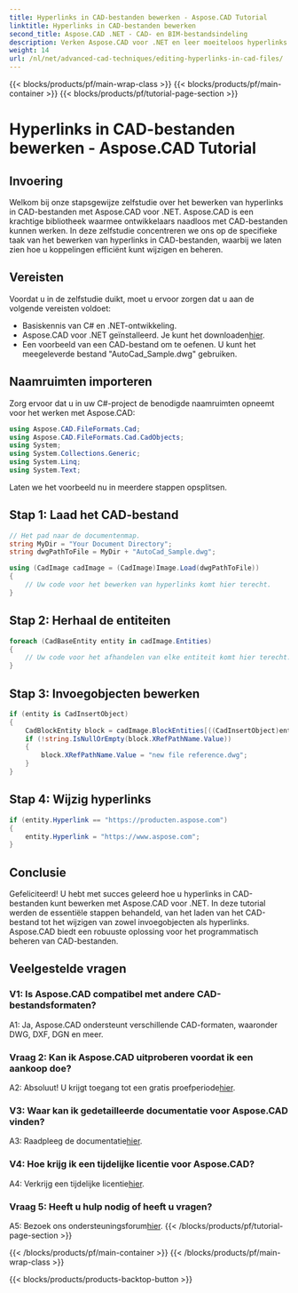 ```yaml
---
title: Hyperlinks in CAD-bestanden bewerken - Aspose.CAD Tutorial
linktitle: Hyperlinks in CAD-bestanden bewerken
second_title: Aspose.CAD .NET - CAD- en BIM-bestandsindeling
description: Verken Aspose.CAD voor .NET en leer moeiteloos hyperlinks in CAD-bestanden bewerken. Verbeter uw vaardigheden op het gebied van CAD-bestandsbeheer met deze uitgebreide tutorial.
weight: 14
url: /nl/net/advanced-cad-techniques/editing-hyperlinks-in-cad-files/
---
```


{{< blocks/products/pf/main-wrap-class >}}
{{< blocks/products/pf/main-container >}}
{{< blocks/products/pf/tutorial-page-section >}}

# Hyperlinks in CAD-bestanden bewerken - Aspose.CAD Tutorial

## Invoering

Welkom bij onze stapsgewijze zelfstudie over het bewerken van hyperlinks in CAD-bestanden met Aspose.CAD voor .NET. Aspose.CAD is een krachtige bibliotheek waarmee ontwikkelaars naadloos met CAD-bestanden kunnen werken. In deze zelfstudie concentreren we ons op de specifieke taak van het bewerken van hyperlinks in CAD-bestanden, waarbij we laten zien hoe u koppelingen efficiënt kunt wijzigen en beheren.

## Vereisten

Voordat u in de zelfstudie duikt, moet u ervoor zorgen dat u aan de volgende vereisten voldoet:

- Basiskennis van C# en .NET-ontwikkeling.
-  Aspose.CAD voor .NET geïnstalleerd. Je kunt het downloaden[hier](https://releases.aspose.com/cad/net/).
- Een voorbeeld van een CAD-bestand om te oefenen. U kunt het meegeleverde bestand "AutoCad_Sample.dwg" gebruiken.

## Naamruimten importeren

Zorg ervoor dat u in uw C#-project de benodigde naamruimten opneemt voor het werken met Aspose.CAD:

```csharp
using Aspose.CAD.FileFormats.Cad;
using Aspose.CAD.FileFormats.Cad.CadObjects;
using System;
using System.Collections.Generic;
using System.Linq;
using System.Text;
```

Laten we het voorbeeld nu in meerdere stappen opsplitsen.

## Stap 1: Laad het CAD-bestand

```csharp
// Het pad naar de documentenmap.
string MyDir = "Your Document Directory";
string dwgPathToFile = MyDir + "AutoCad_Sample.dwg";

using (CadImage cadImage = (CadImage)Image.Load(dwgPathToFile))
{
    // Uw code voor het bewerken van hyperlinks komt hier terecht.
}
```

## Stap 2: Herhaal de entiteiten

```csharp
foreach (CadBaseEntity entity in cadImage.Entities)
{
    // Uw code voor het afhandelen van elke entiteit komt hier terecht.
}
```

## Stap 3: Invoegobjecten bewerken

```csharp
if (entity is CadInsertObject)
{
    CadBlockEntity block = cadImage.BlockEntities[((CadInsertObject)entity).Name];
    if (!string.IsNullOrEmpty(block.XRefPathName.Value))
    {
        block.XRefPathName.Value = "new file reference.dwg";
    }
}
```

## Stap 4: Wijzig hyperlinks

```csharp
if (entity.Hyperlink == "https://producten.aspose.com")
{
    entity.Hyperlink = "https://www.aspose.com";
}
```

## Conclusie

Gefeliciteerd! U hebt met succes geleerd hoe u hyperlinks in CAD-bestanden kunt bewerken met Aspose.CAD voor .NET. In deze tutorial werden de essentiële stappen behandeld, van het laden van het CAD-bestand tot het wijzigen van zowel invoegobjecten als hyperlinks. Aspose.CAD biedt een robuuste oplossing voor het programmatisch beheren van CAD-bestanden.

## Veelgestelde vragen

### V1: Is Aspose.CAD compatibel met andere CAD-bestandsformaten?

A1: Ja, Aspose.CAD ondersteunt verschillende CAD-formaten, waaronder DWG, DXF, DGN en meer.

### Vraag 2: Kan ik Aspose.CAD uitproberen voordat ik een aankoop doe?

 A2: Absoluut! U krijgt toegang tot een gratis proefperiode[hier](https://releases.aspose.com/).

### V3: Waar kan ik gedetailleerde documentatie voor Aspose.CAD vinden?

 A3: Raadpleeg de documentatie[hier](https://reference.aspose.com/cad/net/).

### V4: Hoe krijg ik een tijdelijke licentie voor Aspose.CAD?

 A4: Verkrijg een tijdelijke licentie[hier](https://purchase.aspose.com/temporary-license/).

### Vraag 5: Heeft u hulp nodig of heeft u vragen?

 A5: Bezoek ons ondersteuningsforum[hier](https://forum.aspose.com/c/cad/19).
{{< /blocks/products/pf/tutorial-page-section >}}

{{< /blocks/products/pf/main-container >}}
{{< /blocks/products/pf/main-wrap-class >}}

{{< blocks/products/products-backtop-button >}}
